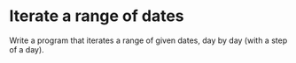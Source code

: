 # Iterate a range of dates
Write a program that iterates a range of given dates, day by day (with a step of a day).

